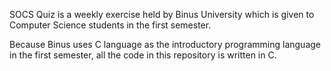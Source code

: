 SOCS Quiz is a weekly exercise held by Binus University which is given to Computer Science students in the first semester.

Because Binus uses C language as the introductory programming language in the first semester, all the code in this repository is written in C.
